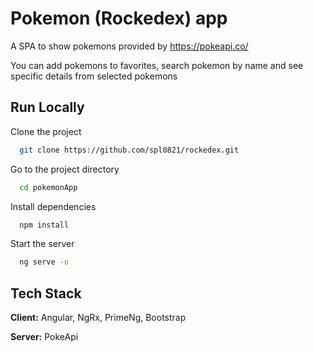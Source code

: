 
# Pokemon (Rockedex) app

A SPA to show pokemons provided by https://pokeapi.co/ 

You can add pokemons to favorites, search pokemon by name and see specific details from selected pokemons




## Run Locally

Clone the project

```bash
  git clone https://github.com/spl0821/rockedex.git
```

Go to the project directory

```bash
  cd pokemonApp
```

Install dependencies

```bash
  npm install
```

Start the server

```bash
  ng serve -o
```


## Tech Stack

**Client:** Angular, NgRx, PrimeNg, Bootstrap

**Server:** PokeApi

